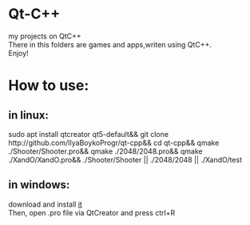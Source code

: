 <h1>Qt-C++</h1>
my projects on QtC++<br/>
There in this folders are games and apps,writen using QtC++.<br/>
Enjoy!<br/>
<h1>How to use:</h1>
<h2>   in linux:</h2>
 sudo apt install qtcreator qt5-default&& git clone http://github.com/IlyaBoykoProgr/qt-cpp&& cd qt-cpp&& qmake ./Shooter/Shooter.pro&& qmake ./2048/2048.pro&& qmake ./XandO/XandO.pro&& ./Shooter/Shooter || ./2048/2048   || ./XandO/test<br/>
<h2>   in windows:</h2>
 download and install <a href="http://download.qt.io/official_releases/qt/5.12/5.12.4/qt-opensource-windows-x86-5.12.4.exe">it</a><br/>
Then, open .pro file via QtCreator and press ctrl+R<br/>
